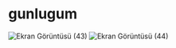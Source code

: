 # gunlugum
![Ekran Görüntüsü (43)](https://user-images.githubusercontent.com/74559126/204367734-e249b5fc-7a85-4b24-bce6-cda5f912ffd0.png)
![Ekran Görüntüsü (44)](https://user-images.githubusercontent.com/74559126/204367744-fda17b88-a6c6-4a1b-9806-2915ffe2fcd6.png)
